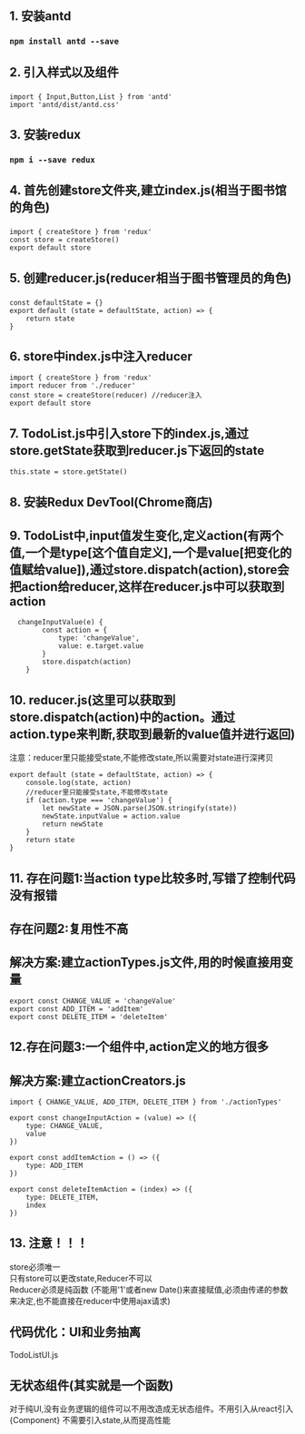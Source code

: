 

## 1. 安装antd

### `npm install antd --save`

## 2. 引入样式以及组件

### 
```
import { Input,Button,List } from 'antd'
import 'antd/dist/antd.css'
```

## 3. 安装redux

### `npm i --save redux`

## 4. 首先创建store文件夹,建立index.js(相当于图书馆的角色)

### 
```
import { createStore } from 'redux'
const store = createStore()
export default store
```

## 5. 创建reducer.js(reducer相当于图书管理员的角色)

### 
```
const defaultState = {}
export default (state = defaultState, action) => {
    return state
}
```

## 6. store中index.js中注入reducer

```
import { createStore } from 'redux'
import reducer from './reducer'
const store = createStore(reducer) //reducer注入
export default store
```

## 7. TodoList.js中引入store下的index.js,通过store.getState获取到reducer.js下返回的state

```
this.state = store.getState()
```

## 8. 安装Redux DevTool(Chrome商店)

## 9. TodoList中,input值发生变化,定义action(有两个值,一个是type[这个值自定义],一个是value[把变化的值赋给value]),通过store.dispatch(action),store会把action给reducer,这样在reducer.js中可以获取到action

```
  changeInputValue(e) {
        const action = {
            type: 'changeValue',
            value: e.target.value
        }
        store.dispatch(action)
    }

```
## 10. reducer.js(这里可以获取到store.dispatch(action)中的action。通过action.type来判断,获取到最新的value值并进行返回)
注意：reducer里只能接受state,不能修改state,所以需要对state进行深拷贝

```
export default (state = defaultState, action) => {
    console.log(state, action)
    //reducer里只能接受state,不能修改state
    if (action.type === 'changeValue') {
        let newState = JSON.parse(JSON.stringify(state))
        newState.inputValue = action.value
        return newState
    }
    return state
}
```

## 11. 存在问题1:当action type比较多时,写错了控制代码没有报错<br>
## 存在问题2:复用性不高 <br>
## 解决方案:建立actionTypes.js文件,用的时候直接用变量
```
export const CHANGE_VALUE = 'changeValue'
export const ADD_ITEM = 'addItem'
export const DELETE_ITEM = 'deleteItem'
```

## 12.存在问题3:一个组件中,action定义的地方很多
## 解决方案:建立actionCreators.js
```
import { CHANGE_VALUE, ADD_ITEM, DELETE_ITEM } from './actionTypes'

export const changeInputAction = (value) => ({
    type: CHANGE_VALUE,
    value
})

export const addItemAction = () => ({
    type: ADD_ITEM
})

export const deleteItemAction = (index) => ({
    type: DELETE_ITEM,
    index
})

```

## 13. 注意！！！
store必须唯一 <br>
只有store可以更改state,Reducer不可以 <br>
Reducer必须是纯函数 (不能用'1'或者new Date()来直接赋值,必须由传递的参数来决定,也不能直接在reducer中使用ajax请求)

## 代码优化：UI和业务抽离
TodoListUI.js

## 无状态组件(其实就是一个函数)
对于纯UI,没有业务逻辑的组件可以不用改造成无状态组件。不用引入从react引入{Component} 不需要引入state,从而提高性能


